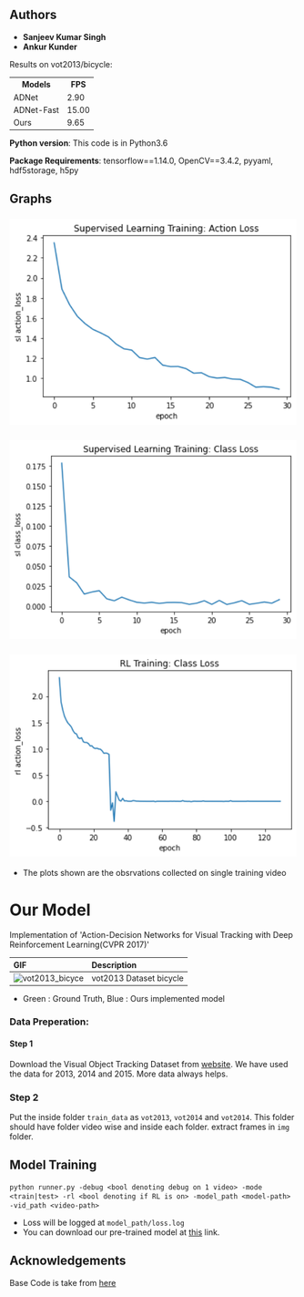 ## Authors
* **Sanjeev Kumar Singh**
* **Ankur Kunder**


Results on vot2013/bicycle:


<table class="tg">
  <tr>
    <th class="tg-0pky">Models</th>
    <th class="tg-0pky">FPS</th>
  </tr>
  <tr>
    <td class="tg-0lax">ADNet</td>
    <td class="tg-0lax">2.90</td>
  </tr>
  <tr>
    <td class="tg-0lax">ADNet-Fast</td>
    <td class="tg-0lax">15.00</td>
  </tr>
  <tr>
    <td class="tg-0lax">Ours</td>
    <td class="tg-0lax">9.65</td>
  </tr>
</table>

**Python version**: This code is in Python3.6

**Package Requirements**: tensorflow==1.14.0, OpenCV==3.4.2, pyyaml, hdf5storage, h5py

## Graphs
<h3 align="center">
  <img src="images/sl_action_loss.png" width="800">
</h3>

<h3 align="center">
  <img src="images/sl_cls_loss.png" width="800">
</h3>

<h3 align="center">
  <img src="images/rl_loss.png" width="800">
</h3>

* The plots shown are the obsrvations collected on single training video

# Our Model
Implementation of 'Action-Decision Networks for Visual Tracking with Deep Reinforcement Learning(CVPR 2017)'

| GIF      | Description                    |
|:---------|:-------------------------------|
| ![vot2013_bicyce](images/bicycle.gif) | vot2013 Dataset bicycle |
* Green : Ground Truth, Blue : Ours implemented model



### Data Preperation: 

#### Step 1
Download the Visual Object Tracking Dataset from [website](https://www.votchallenge.net/). We have used the data for 2013, 2014 and 2015. More data always helps.
### Step 2
Put the inside folder `train_data` as `vot2013`, `vot2014` and `vot2014`. This folder should have folder video wise and inside each folder. extract frames in `img` folder.


## Model Training
```
python runner.py -debug <bool denoting debug on 1 video> -mode <train|test> -rl <bool denoting if RL is on> -model_path <model-path> -vid_path <video-path>
```
* Loss will be logged at `model_path/loss.log`
* You can download our pre-trained model at [this](https://drive.google.com/file/d/1d_oDT5VHw-8UmFva1dsxCFx83OYuFk2A/view?usp=sharing) link.

## Acknowledgements
Base Code is take from [here](https://github.com/ildoonet/tf-adnet-tracking)

